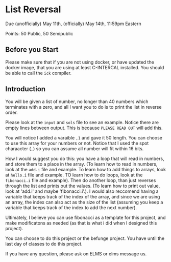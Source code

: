 # List Reversal

Due (unofficially) May 11th, (officially) May 14th, 11:59pm Eastern

Points: 50 Public, 50 Semipublic

## Before you Start

Please make sure that if you are not using docker, or have updated the docker
image, that you are using at least C-INTERCAL installed. You should be able
to call the `ick` compiler.

## Introduction

You will be given a list of number, no longer than 40 numbers which terminates
with a zero, and all I want you to do is to print the list in reverse order.

Please look at the `input` and `sols` file to see an example. Notice there are 
empty lines between output. This is because `PLEASE READ OUT` will add this.

You will notice I added a varaible `,1` and gave it 50 length. You can choose to
use this array for your numbers or not. Notice that I used the spot charaacter
(`,`) so you can assume all number will fit within 16 bits. 

How I would suggest you do this: you have a loop that will read in numbers, and
store them to a place in the array. (To learn how to read in numbers, look at 
the `add.i` file and example. To learn how to add things to arrays, look at 
`hello.i` file and example. TO learn how to do loops, look at the `fibonacci.i`
file and example). Then do another loop, than just reverses through the list and
prints out the values. (To learn how to print out value, look at 'add.i' and 
maybe 'fibonacci.i'.). I would also reccomend having a variable that keeps track
of the index of the array, and since we are using an array, the index can also
act as the size of the list (assuming you keep a variable that keeps track of 
the index to add the next number). 

Ultimately, I believe you can use fibonacci as a template for this project, and 
make modificatons as needed (as that is what i did when I designed this 
project).

You can choose to do this project or the befunge project. You have until the 
last day of classes to do this project. 

If you have any question, please ask on ELMS or elms message us.
